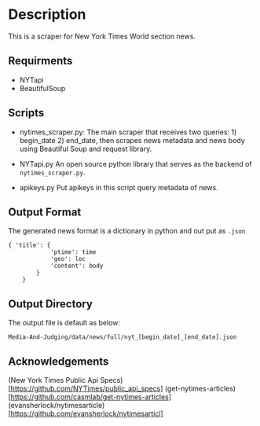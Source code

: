 # Description

This is a scraper for New York Times World section news.

## Requirments

* NYTapi
* BeautifulSoup 

## Scripts

* nytimes_scraper.py:
The main scraper that receives two queries: 1) begin_date 2) end_date, then scrapes news metadata and news body using Beautiful Soup and request library.

* NYTapi.py
An open source python library that serves as the backend of ```nytimes_scraper.py```.

* apikeys.py
Put apikeys in this script query metadata of news.

## Output Format

The generated news format is a dictionary in python and out put as ```.json```
```
{ 'title': {
            'ptime': time
            'geo': loc
            'content': body
        }
    }
```

## Output Directory

The output file is default as below:
```
Media-And-Judging/data/news/full/nyt_[begin_date]_[end_date].json
```



## Acknowledgements

(New York Times Public Api Specs)[https://github.com/NYTimes/public_api_specs]
(get-nytimes-articles)[https://github.com/casmlab/get-nytimes-articles]
(evansherlock/nytimesarticle)[https://github.com/evansherlock/nytimesarticl]



